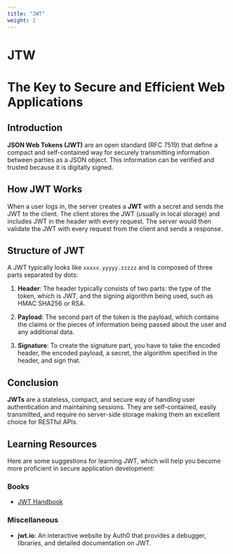 ```yaml
---
title: "JWT"
weight: 2
---
```

# JTW

# The Key to Secure and Efficient Web Applications

## Introduction

**JSON Web Tokens (JWT)** are an open standard (RFC 7519) that define a compact and self-contained way for securely transmitting information between parties as a JSON object. This information can be verified and trusted because it is digitally signed.

## How JWT Works

When a user logs in, the server creates a **JWT** with a secret and sends the JWT to the client. The client stores the JWT (usually in local storage) and includes JWT in the header with every request. The server would then validate the JWT with every request from the client and sends a response.

## Structure of JWT

A JWT typically looks like `xxxxx.yyyyy.zzzzz` and is composed of three parts separated by dots:

1. **Header**: The header typically consists of two parts: the type of the token, which is JWT, and the signing algorithm being used, such as HMAC SHA256 or RSA.

2. **Payload**: The second part of the token is the payload, which contains the claims or the pieces of information being passed about the user and any additional data.

3. **Signature**: To create the signature part, you have to take the encoded header, the encoded payload, a secret, the algorithm specified in the header, and sign that.

## Conclusion

**JWTs** are a stateless, compact, and secure way of handling user authentication and maintaining sessions. They are self-contained, easily transmitted, and require no server-side storage making them an excellent choice for RESTful APIs.


## Learning Resources

Here are some suggestions for learning JWT, which will help you become more proficient in secure application development:

### Books

- [JWT Handbook](https://auth0.com/resources/ebooks/jwt-handbook?_gl=1*xg94mt*_gcl_au*MTc4MzgwNjQ1NC4xNzEwMzY0ODMy*_ga*NzY1Nzk0Nzk5LjE3MTAzNjQ4NDE.*_ga_QKMSDV5369*MTcxMzAyMDE2MS40LjEuMTcxMzAyMDE2MS42MC4wLjA.) 


### Miscellaneous

- **jwt.io**: An interactive website by Auth0 that provides a debugger, libraries, and detailed documentation on JWT.

